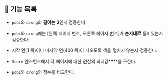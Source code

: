 ## 🚀 기능 목록

- `pobi`와 `crong`의 **길이는 2**인지 검증한다.


- `pobi`와 `crong`에는 [왼쪽 페이지 번호, 오른쪽 페이지 번호]가 **순서대로** 들어있는지 검증한다.


- 시작 면(1 쪽)이나 마지막 면(400 쪽)이 나오도록 책을 펼치지 않는지 검증한다.


- `Score` 인스턴스에서 각 페이지에 대한 연산의 최대값****을 구한다.


- `pobi`와 `crong`의 점수를 비교한다.